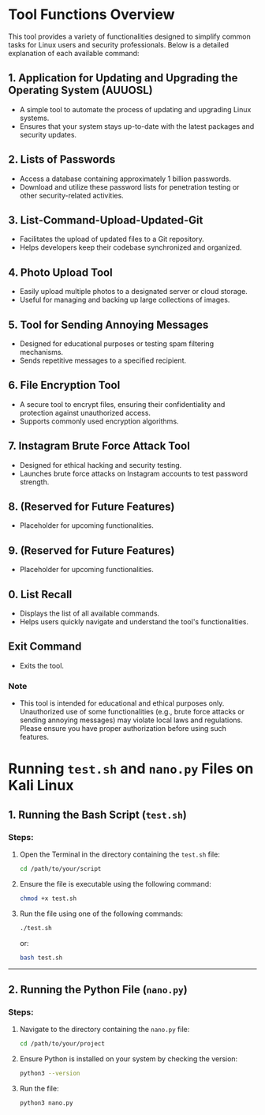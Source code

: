 # Tool Functions Overview

This tool provides a variety of functionalities designed to simplify common tasks for Linux users and security professionals. Below is a detailed explanation of each available command:

## 1. **Application for Updating and Upgrading the Operating System (AUUOSL)**
   - A simple tool to automate the process of updating and upgrading Linux systems.
   - Ensures that your system stays up-to-date with the latest packages and security updates.

## 2. **Lists of Passwords**
   - Access a database containing approximately 1 billion passwords.
   - Download and utilize these password lists for penetration testing or other security-related activities.

## 3. **List-Command-Upload-Updated-Git**
   - Facilitates the upload of updated files to a Git repository.
   - Helps developers keep their codebase synchronized and organized.

## 4. **Photo Upload Tool**
   - Easily upload multiple photos to a designated server or cloud storage.
   - Useful for managing and backing up large collections of images.

## 5. **Tool for Sending Annoying Messages**
   - Designed for educational purposes or testing spam filtering mechanisms.
   - Sends repetitive messages to a specified recipient.

## 6. **File Encryption Tool**
   - A secure tool to encrypt files, ensuring their confidentiality and protection against unauthorized access.
   - Supports commonly used encryption algorithms.

## 7. **Instagram Brute Force Attack Tool**
   - Designed for ethical hacking and security testing.
   - Launches brute force attacks on Instagram accounts to test password strength.

## 8. **(Reserved for Future Features)**
   - Placeholder for upcoming functionalities.

## 9. **(Reserved for Future Features)**
   - Placeholder for upcoming functionalities.

## 0. **List Recall**
   - Displays the list of all available commands.
   - Helps users quickly navigate and understand the tool's functionalities.

## **Exit Command**
   - Exits the tool.

### Note
- This tool is intended for educational and ethical purposes only. Unauthorized use of some functionalities (e.g., brute force attacks or sending annoying messages) may violate local laws and regulations. Please ensure you have proper authorization before using such features.

# Running `test.sh` and `nano.py` Files on Kali Linux

## **1. Running the Bash Script (`test.sh`)**

### **Steps:**
1. Open the Terminal in the directory containing the `test.sh` file:
   ```bash
   cd /path/to/your/script
   ```

2. Ensure the file is executable using the following command:
   ```bash
   chmod +x test.sh
   ```

3. Run the file using one of the following commands:
   ```bash
   ./test.sh
   ```
   or:
   ```bash
   bash test.sh
   ```

---

## **2. Running the Python File (`nano.py`)**

### **Steps:**
1. Navigate to the directory containing the `nano.py` file:
   ```bash
   cd /path/to/your/project
   ```

2. Ensure Python is installed on your system by checking the version:
   ```bash
   python3 --version
   ```

3. Run the file:
   ```bash
   python3 nano.py
   ```
